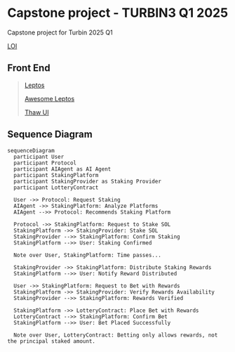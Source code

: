 # Capstone project - TURBIN3 Q1 2025

Capstone project for Turbin 2025 Q1

[LOI](https://docs.google.com/document/d/1RnwgPXAF4HwqqXloj5LX-fdnMdOWr92yRmsojCze8H4/edit?tab=t.0)

## Front End

> [Leptos](https://book.leptos.dev/)
>
> [Awesome Leptos](https://github.com/leptos-rs/awesome-leptos)
>
> [Thaw UI](https://github.com/thaw-ui/thaw)

## Sequence Diagram

```mermaid
sequenceDiagram
  participant User
  participant Protocol
  participant AIAgent as AI Agent
  participant StakingPlatform
  participant StakingProvider as Staking Provider
  participant LotteryContract

  User ->> Protocol: Request Staking
  AIAgent ->> StakingPlatform: Analyze Platforms
  AIAgent -->> Protocol: Recommends Staking Platform

  Protocol ->> StakingPlatform: Request to Stake SOL
  StakingPlatform ->> StakingProvider: Stake SOL
  StakingProvider -->> StakingPlatform: Confirm Staking
  StakingPlatform -->> User: Staking Confirmed

  Note over User, StakingPlatform: Time passes...

  StakingProvider ->> StakingPlatform: Distribute Staking Rewards
  StakingPlatform -->> User: Notify Reward Distributed

  User ->> StakingPlatform: Request to Bet with Rewards
  StakingPlatform ->> StakingProvider: Verify Rewards Availability
  StakingProvider -->> StakingPlatform: Rewards Verified

  StakingPlatform ->> LotteryContract: Place Bet with Rewards
  LotteryContract -->> StakingPlatform: Confirm Bet
  StakingPlatform -->> User: Bet Placed Successfully

  Note over User, LotteryContract: Betting only allows rewards, not the principal staked amount.
```

